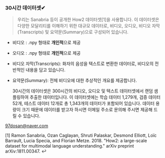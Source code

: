 ### 30시간 데이터셋✔
> 우리는 Sanabria 등이 공개한 How2 데이터셋[1]을 사용합니다. 이 데이터셋은 다양한 모달리티를 이해하기 위한 대규모 데이터로, 비디오, 오디오, 비디오 자막(Transcripts) 및 요약문(Summary)으로 구성되어 있습니다.


- 비디오 : .npy 형태로 **개인적**으로 제공

- 오디오 : .npy 형태로 **개인적**으로 제공

- 비디오 자막(Transcripts): 화자의 음성을 텍스트로 변환한 데이터로, 비디오의 전반적인 내용을 담고 있습니다.

- 요약문(Summary): 전체 비디오에 대한 추상적인 개요를 제공합니다.

  

  

  30시간의 데이터셋은 300시간의 비디오, 오디오 및 텍스트 데이터셋에서 랜덤 샘플링하여 추출한 데이터입니다. 이 데이터셋에는 학습 데이터 1,279개, 검증 데이터 52개, 테스트 데이터 12개로 총 1,343개의 데이터가 포함되어 있습니다. 데이터 용량이 크기 때문에 데이터를 받고자 하시면 이메일 주소로 문의해 주시면 제공해 드릴 수 있습니다.

97dosan@naver.com



[1] Ramon Sanabria, Ozan Caglayan, Shruti Palaskar, Desmond Elliott, Loïc Barrault, Lucia Specia, and Florian Metze. 2018. "How2: a large-scale dataset for multimodal language understanding." arXiv preprint arXiv:1811.00347. ↩
